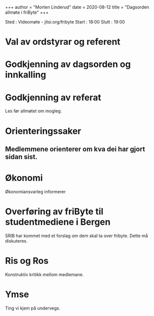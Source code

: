 +++
author = "Morten Linderud"
date = 2020-08-12
title = "Dagsorden allmøte i friByte"
+++

Sted : Videomøte - jitsi.org/fribyte Start : 18:00 Slutt : 19:00

# Val av ordstyrar og referent

# Godkjenning av dagsorden og innkalling

# Godkjenning av referat

Les før allmøtet om mogleg.

# Orienteringssaker

## Medlemmene orienterer om kva dei har gjort sidan sist.

# Økonomi

Økonomiansvarleg informerer

# Overføring av friByte til studentmediene i Bergen

SRIB har kommet med et forslag om dem skal ta over fribyte. Dette må
diskuteres.

# Ris og Ros

Konstruktiv kritikk mellom medlemane.

# Ymse

Ting vi kjem på undervegs.
